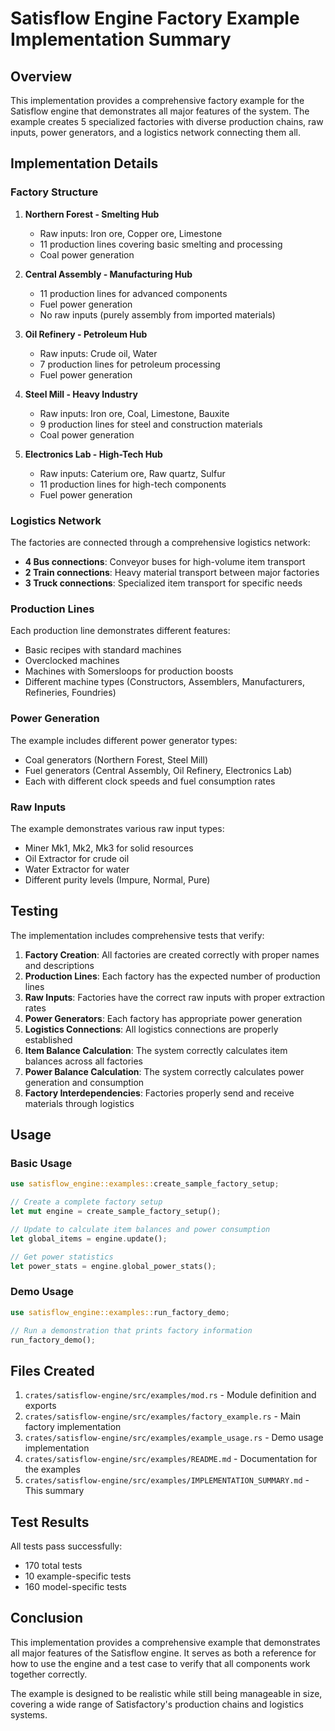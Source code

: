 # Satisflow Engine Factory Example Implementation Summary

## Overview

This implementation provides a comprehensive factory example for the Satisflow engine that demonstrates all major features of the system. The example creates 5 specialized factories with diverse production chains, raw inputs, power generators, and a logistics network connecting them all.

## Implementation Details

### Factory Structure

1. **Northern Forest - Smelting Hub**
   - Raw inputs: Iron ore, Copper ore, Limestone
   - 11 production lines covering basic smelting and processing
   - Coal power generation

2. **Central Assembly - Manufacturing Hub**
   - 11 production lines for advanced components
   - Fuel power generation
   - No raw inputs (purely assembly from imported materials)

3. **Oil Refinery - Petroleum Hub**
   - Raw inputs: Crude oil, Water
   - 7 production lines for petroleum processing
   - Fuel power generation

4. **Steel Mill - Heavy Industry**
   - Raw inputs: Iron ore, Coal, Limestone, Bauxite
   - 9 production lines for steel and construction materials
   - Coal power generation

5. **Electronics Lab - High-Tech Hub**
   - Raw inputs: Caterium ore, Raw quartz, Sulfur
   - 11 production lines for high-tech components
   - Fuel power generation

### Logistics Network

The factories are connected through a comprehensive logistics network:

- **4 Bus connections**: Conveyor buses for high-volume item transport
- **2 Train connections**: Heavy material transport between major factories
- **3 Truck connections**: Specialized item transport for specific needs

### Production Lines

Each production line demonstrates different features:
- Basic recipes with standard machines
- Overclocked machines
- Machines with Somersloops for production boosts
- Different machine types (Constructors, Assemblers, Manufacturers, Refineries, Foundries)

### Power Generation

The example includes different power generator types:
- Coal generators (Northern Forest, Steel Mill)
- Fuel generators (Central Assembly, Oil Refinery, Electronics Lab)
- Each with different clock speeds and fuel consumption rates

### Raw Inputs

The example demonstrates various raw input types:
- Miner Mk1, Mk2, Mk3 for solid resources
- Oil Extractor for crude oil
- Water Extractor for water
- Different purity levels (Impure, Normal, Pure)

## Testing

The implementation includes comprehensive tests that verify:

1. **Factory Creation**: All factories are created correctly with proper names and descriptions
2. **Production Lines**: Each factory has the expected number of production lines
3. **Raw Inputs**: Factories have the correct raw inputs with proper extraction rates
4. **Power Generators**: Each factory has appropriate power generation
5. **Logistics Connections**: All logistics connections are properly established
6. **Item Balance Calculation**: The system correctly calculates item balances across all factories
7. **Power Balance Calculation**: The system correctly calculates power generation and consumption
8. **Factory Interdependencies**: Factories properly send and receive materials through logistics

## Usage

### Basic Usage

```rust
use satisflow_engine::examples::create_sample_factory_setup;

// Create a complete factory setup
let mut engine = create_sample_factory_setup();

// Update to calculate item balances and power consumption
let global_items = engine.update();

// Get power statistics
let power_stats = engine.global_power_stats();
```

### Demo Usage

```rust
use satisflow_engine::examples::run_factory_demo;

// Run a demonstration that prints factory information
run_factory_demo();
```

## Files Created

1. `crates/satisflow-engine/src/examples/mod.rs` - Module definition and exports
2. `crates/satisflow-engine/src/examples/factory_example.rs` - Main factory implementation
3. `crates/satisflow-engine/src/examples/example_usage.rs` - Demo usage implementation
4. `crates/satisflow-engine/src/examples/README.md` - Documentation for the examples
5. `crates/satisflow-engine/src/examples/IMPLEMENTATION_SUMMARY.md` - This summary

## Test Results

All tests pass successfully:
- 170 total tests
- 10 example-specific tests
- 160 model-specific tests

## Conclusion

This implementation provides a comprehensive example that demonstrates all major features of the Satisflow engine. It serves as both a reference for how to use the engine and a test case to verify that all components work together correctly.

The example is designed to be realistic while still being manageable in size, covering a wide range of Satisfactory's production chains and logistics systems.